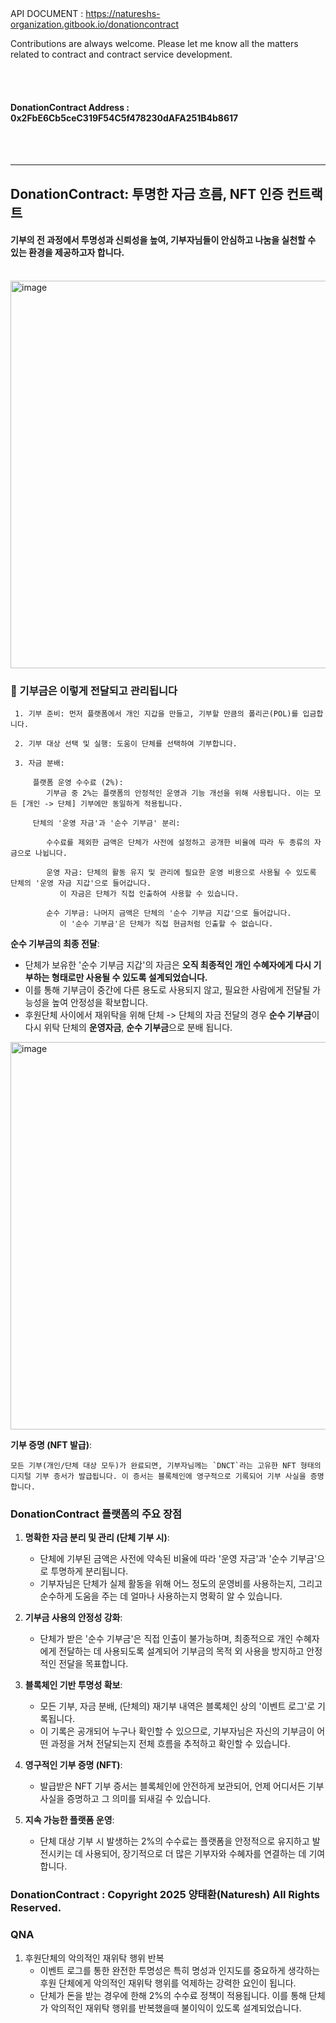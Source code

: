 <br><br>
API DOCUMENT : https://natureshs-organization.gitbook.io/donationcontract

Contributions are always welcome. 
Please let me know all the matters related to contract and contract service development.

<br><br>

#### DonationContract Address : 0x2FbE6Cb5ceC319F54C5f478230dAFA251B4b8617

<br><br>

---
## DonationContract: 투명한 자금 흐름, NFT 인증 컨트랙트
#### 기부의 전 과정에서 투명성과 신뢰성을 높여, 기부자님들이 안심하고 나눔을 실천할 수 있는 환경을 제공하고자 합니다.

<br>

<img width="620" alt="image" src="https://github.com/user-attachments/assets/c7a0e50e-4c86-4e08-a1de-ddc7e29359f8" />


### 💸 기부금은 이렇게 전달되고 관리됩니다

     1. 기부 준비: 먼저 플랫폼에서 개인 지갑을 만들고, 기부할 만큼의 폴리곤(POL)를 입금합니다.
     
     2. 기부 대상 선택 및 실행: 도움이 단체를 선택하여 기부합니다.
     
     3. 자금 분배:
     
         플랫폼 운영 수수료 (2%): 
            기부금 중 2%는 플랫폼의 안정적인 운영과 기능 개선을 위해 사용됩니다. 이는 모든 [개인 -> 단체] 기부에만 동일하게 적용됩니다.
            
         단체의 '운영 자금'과 '순수 기부금' 분리:
         
            수수료를 제외한 금액은 단체가 사전에 설정하고 공개한 비율에 따라 두 종류의 자금으로 나뉩니다.
            
            운영 자금: 단체의 활동 유지 및 관리에 필요한 운영 비용으로 사용될 수 있도록 단체의 '운영 자금 지갑'으로 들어갑니다. 
               이 자금은 단체가 직접 인출하여 사용할 수 있습니다.
               
            순수 기부금: 나머지 금액은 단체의 '순수 기부금 지갑'으로 들어갑니다. 
               이 '순수 기부금'은 단체가 직접 현금처럼 인출할 수 없습니다.

**순수 기부금의 최종 전달**:
   *   단체가 보유한 '순수 기부금 지갑'의 자금은 **오직 최종적인 개인 수혜자에게 다시 기부하는 형태로만 사용될 수 있도록 설계되었습니다.**
   *   이를 통해 기부금이 중간에 다른 용도로 사용되지 않고, 필요한 사람에게 전달될 가능성을 높여 안정성을 확보합니다.
   *   후원단체 사이에서 재위탁을 위해 단체 -> 단체의 자금 전달의 경우 **순수 기부금**이 다시 위탁 단체의 **운영자금**, **순수 기부금**으로 분배 됩니다.

<img width="620" alt="image" src="https://github.com/user-attachments/assets/5ee849b6-fc84-4e30-a219-177cc240295d" />


**기부 증명 (NFT 발급)**:

    모든 기부(개인/단체 대상 모두)가 완료되면, 기부자님께는 `DNCT`라는 고유한 NFT 형태의 디지털 기부 증서가 발급됩니다. 이 증서는 블록체인에 영구적으로 기록되어 기부 사실을 증명합니다.

### DonationContract 플랫폼의 주요 장점

1.  **명확한 자금 분리 및 관리 (단체 기부 시)**:
    *   단체에 기부된 금액은 사전에 약속된 비율에 따라 '운영 자금'과 '순수 기부금'으로 투명하게 분리됩니다.
    *   기부자님은 단체가 실제 활동을 위해 어느 정도의 운영비를 사용하는지, 그리고 순수하게 도움을 주는 데 얼마나 사용하는지 명확히 알 수 있습니다.

2.  **기부금 사용의 안정성 강화**:
    *   단체가 받은 '순수 기부금'은 직접 인출이 불가능하며, 최종적으로 개인 수혜자에게 전달하는 데 사용되도록 설계되어 기부금의 목적 외 사용을 방지하고 안정적인 전달을 목표합니다.

3.  **블록체인 기반 투명성 확보**:
    *   모든 기부, 자금 분배, (단체의) 재기부 내역은 블록체인 상의 '이벤트 로그'로 기록됩니다.
    *   이 기록은 공개되어 누구나 확인할 수 있으므로, 기부자님은 자신의 기부금이 어떤 과정을 거쳐 전달되는지 전체 흐름을 추적하고 확인할 수 있습니다.

4.  **영구적인 기부 증명 (NFT)**:
    *   발급받은 NFT 기부 증서는 블록체인에 안전하게 보관되어, 언제 어디서든 기부 사실을 증명하고 그 의미를 되새길 수 있습니다.

5.  **지속 가능한 플랫폼 운영**:
    *   단체 대상 기부 시 발생하는 2%의 수수료는 플랫폼을 안정적으로 유지하고 발전시키는 데 사용되어, 장기적으로 더 많은 기부자와 수혜자를 연결하는 데 기여합니다.


### DonationContract : Copyright 2025 양태환(Naturesh) All Rights Reserved.


### QNA

1. 후원단체의 악의적인 재위탁 행위 반복
    * 이벤트 로그를 통한 완전한 투명성은 특히 명성과 인지도를 중요하게 생각하는 후원 단체에게 악의적인 재위탁 행위를 억제하는 강력한 요인이 됩니다.
    * 단체가 돈을 받는 경우에 한해 2%의 수수료 정책이 적용됩니다. 이를 통해 단체가 악의적인 재위탁 행위를 반복했을때 불이익이 있도록 설계되었습니다.
   
